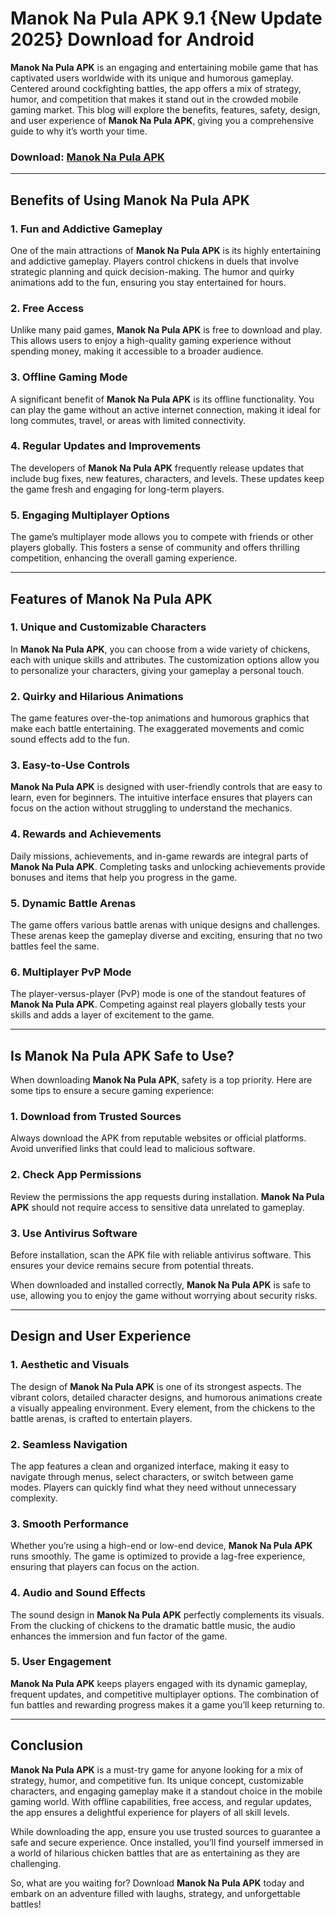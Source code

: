 # Manok Na Pula APK 9.1 {New Update 2025} Download for Android
 
**Manok Na Pula APK** is an engaging and entertaining mobile game that has captivated users worldwide with its unique and humorous gameplay. Centered around cockfighting battles, the app offers a mix of strategy, humor, and competition that makes it stand out in the crowded mobile gaming market. This blog will explore the benefits, features, safety, design, and user experience of **Manok Na Pula APK**, giving you a comprehensive guide to why it’s worth your time.

### Download: [Manok Na Pula APK](https://tinyurl.com/45a5vw9y)

---

## Benefits of Using **Manok Na Pula APK**  

### 1. **Fun and Addictive Gameplay**  
One of the main attractions of **Manok Na Pula APK** is its highly entertaining and addictive gameplay. Players control chickens in duels that involve strategic planning and quick decision-making. The humor and quirky animations add to the fun, ensuring you stay entertained for hours.  

### 2. **Free Access**  
Unlike many paid games, **Manok Na Pula APK** is free to download and play. This allows users to enjoy a high-quality gaming experience without spending money, making it accessible to a broader audience.  

### 3. **Offline Gaming Mode**  
A significant benefit of **Manok Na Pula APK** is its offline functionality. You can play the game without an active internet connection, making it ideal for long commutes, travel, or areas with limited connectivity.  

### 4. **Regular Updates and Improvements**  
The developers of **Manok Na Pula APK** frequently release updates that include bug fixes, new features, characters, and levels. These updates keep the game fresh and engaging for long-term players.  

### 5. **Engaging Multiplayer Options**  
The game’s multiplayer mode allows you to compete with friends or other players globally. This fosters a sense of community and offers thrilling competition, enhancing the overall gaming experience.  

---

## Features of **Manok Na Pula APK**  

### 1. **Unique and Customizable Characters**  
In **Manok Na Pula APK**, you can choose from a wide variety of chickens, each with unique skills and attributes. The customization options allow you to personalize your characters, giving your gameplay a personal touch.  

### 2. **Quirky and Hilarious Animations**  
The game features over-the-top animations and humorous graphics that make each battle entertaining. The exaggerated movements and comic sound effects add to the fun.  

### 3. **Easy-to-Use Controls**  
**Manok Na Pula APK** is designed with user-friendly controls that are easy to learn, even for beginners. The intuitive interface ensures that players can focus on the action without struggling to understand the mechanics.  

### 4. **Rewards and Achievements**  
Daily missions, achievements, and in-game rewards are integral parts of **Manok Na Pula APK**. Completing tasks and unlocking achievements provide bonuses and items that help you progress in the game.  

### 5. **Dynamic Battle Arenas**  
The game offers various battle arenas with unique designs and challenges. These arenas keep the gameplay diverse and exciting, ensuring that no two battles feel the same.  

### 6. **Multiplayer PvP Mode**  
The player-versus-player (PvP) mode is one of the standout features of **Manok Na Pula APK**. Competing against real players globally tests your skills and adds a layer of excitement to the game.  

---

## Is **Manok Na Pula APK** Safe to Use?  

When downloading **Manok Na Pula APK**, safety is a top priority. Here are some tips to ensure a secure gaming experience:  

### 1. **Download from Trusted Sources**  
Always download the APK from reputable websites or official platforms. Avoid unverified links that could lead to malicious software.  

### 2. **Check App Permissions**  
Review the permissions the app requests during installation. **Manok Na Pula APK** should not require access to sensitive data unrelated to gameplay.  

### 3. **Use Antivirus Software**  
Before installation, scan the APK file with reliable antivirus software. This ensures your device remains secure from potential threats.  

When downloaded and installed correctly, **Manok Na Pula APK** is safe to use, allowing you to enjoy the game without worrying about security risks.  

---

## Design and User Experience  

### **1. Aesthetic and Visuals**  
The design of **Manok Na Pula APK** is one of its strongest aspects. The vibrant colors, detailed character designs, and humorous animations create a visually appealing environment. Every element, from the chickens to the battle arenas, is crafted to entertain players.  

### **2. Seamless Navigation**  
The app features a clean and organized interface, making it easy to navigate through menus, select characters, or switch between game modes. Players can quickly find what they need without unnecessary complexity.  

### **3. Smooth Performance**  
Whether you’re using a high-end or low-end device, **Manok Na Pula APK** runs smoothly. The game is optimized to provide a lag-free experience, ensuring that players can focus on the action.  

### **4. Audio and Sound Effects**  
The sound design in **Manok Na Pula APK** perfectly complements its visuals. From the clucking of chickens to the dramatic battle music, the audio enhances the immersion and fun factor of the game.  

### **5. User Engagement**  
**Manok Na Pula APK** keeps players engaged with its dynamic gameplay, frequent updates, and competitive multiplayer options. The combination of fun battles and rewarding progress makes it a game you’ll keep returning to.  

---

## Conclusion  

**Manok Na Pula APK** is a must-try game for anyone looking for a mix of strategy, humor, and competitive fun. Its unique concept, customizable characters, and engaging gameplay make it a standout choice in the mobile gaming world. With offline capabilities, free access, and regular updates, the app ensures a delightful experience for players of all skill levels.  

While downloading the app, ensure you use trusted sources to guarantee a safe and secure experience. Once installed, you’ll find yourself immersed in a world of hilarious chicken battles that are as entertaining as they are challenging.  

So, what are you waiting for? Download **Manok Na Pula APK** today and embark on an adventure filled with laughs, strategy, and unforgettable battles!
